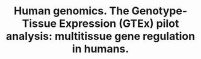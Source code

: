 ---
authors: GTEx Consortium
carousel: false
dccs:
- GTEx
doi: 10.1126/science.1262110
featured: false
issue: '6235'
journal: Science (New York, N.Y.)
keywords: '["RNA, Untranslated", "Sequence Analysis, RNA", "ARHGAP42 protein, human",
  "Transcriptome", "Tibial Arteries", "Blood Pressure", "GTPase-Activating Proteins",
  "Disease", "Genotype", "Humans", "Pilot Projects", "RNA Splicing", "Genetic Variation",
  "Organ Specificity", "Gene Regulatory Networks", "Quantitative Trait Loci", "Genome,
  Human", "Multigene Family", "Gene Expression Regulation", "Alleles", "Genome-Wide
  Association Study"]'
landmark: true
layout: ../../layouts/Publication.astro
page: 648-60
pmcid: PMC4547484
pmid: 25954001
title: 'Human genomics. The Genotype-Tissue Expression (GTEx) pilot analysis: multitissue
  gene regulation in humans.'
volume: '348'
year: 2015
---